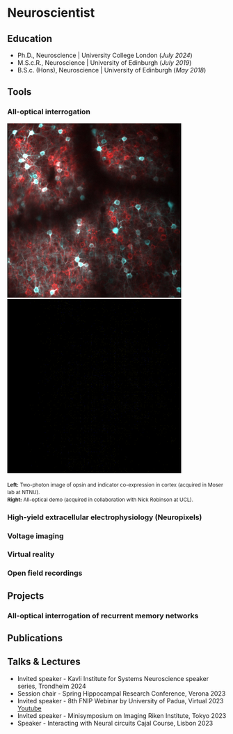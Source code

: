 # Neuroscientist 

## Education
- Ph.D., Neuroscience | University College London (_July 2024_)								       		
- M.S.c.R., Neuroscience | University of Edinburgh (_July 2019_)	 			        		
- B.S.c. (Hons), Neuroscience | University of Edinburgh (_May 2018_)

## Tools
### All-optical interrogation

<p align="left">
  <img src="assets/CTX.jpg" alt="Cortex" width="400" height="400">
  &nbsp;&nbsp;&nbsp;
  <a href="assets/ao.mp4">
    <img src="assets/ao.gif" alt="All-optical preview (looping)" width="400" height="400">
  </a>
</p>

<p align="left"><small>
  <strong>Left:</strong> Two-photon image of opsin and indicator co-expression in cortex (acquired in Moser lab at NTNU).<br>
  <strong>Right:</strong> All-optical demo (acquired in collaboration with Nick Robinson at UCL).
</small></p>

### High-yield extracellular electrophysiology (Neuropixels)

### Voltage imaging  

### Virtual reality 

### Open field recordings 

## Projects 


### All-optical interrogation of recurrent memory networks 

## Publications 

## Talks & Lectures
- Invited speaker - Kavli Institute for Systems Neuroscience speaker series, Trondheim 2024
- Session chair - Spring Hippocampal Research Conference, Verona 2023
- Invited speaker  - 8th FNIP Webinar by University of Padua, Virtual 2023 [Youtube](https://www.youtube.com/watch?v=FCxVaeMQ9bs&ab_channel=FNIP)
- Invited speaker - Minisymposium on Imaging Riken Institute, Tokyo 2023
- Speaker - Interacting with Neural circuits Cajal Course, Lisbon 2023
